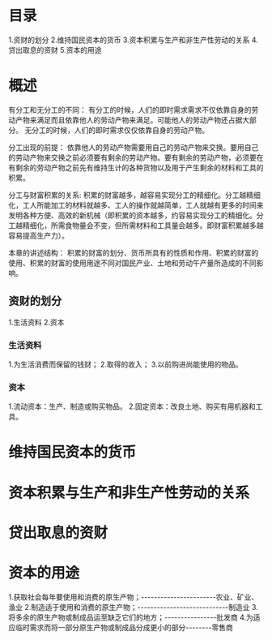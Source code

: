 # 目录
1.资财的划分
2.维持国民资本的货币
3.资本积累与生产和非生产性劳动的关系
4.贷出取息的资财
5.资本的用途

# 概述
有分工和无分工的不同：
   有分工的时候，人们的即时需求需求不仅依靠自身的劳动产物来满足而且依靠他人的劳动产物来满足。可能他人的劳动产物还占据大部分。
   无分工的时候，人们的即时需求仅仅依靠自身的劳动产物。

分工出现的前提：
  依靠他人的劳动产物需要用自己的劳动产物来交换。要用自己的劳动产物来交换之前必须要有剩余的劳动产物。要有剩余的劳动产物，必须要在有剩余的劳动产物之前先有维持生计的各种货物以及用于产生剩余的材料和工具的积累。

分工与财富积累的关系:
  积累的财富越多，越容易实现分工的精细化。分工越精细化，工人所能加工的材料就越多、工人的操作就越简单，工人就越有更多的时间来发明各种方便、高效的新机械（即积累的资本越多，约容易实现分工的精细化。分工越精细化，所需食物量会不变，但所需材料和工具量会越多。即财富积累越多越容易提高生产力）。

本章的讲述结构：
  积累的财富的划分、货币所具有的性质和作用、积累的财富的使用、积累的财富的使用用途不同对国民产业、土地和劳动午产量所造成的不同影响。

## 资财的划分
1.生活资料
2.资本

### 生活资料
1.为生活消费而保留的钱财；
2.取得的收入；
3.以前购进尚能使用的物品。

### 资本
1.流动资本：生产、制造或购买物品。
2.固定资本：改良土地、购买有用机器和工具。

# 维持国民资本的货币
# 资本积累与生产和非生产性劳动的关系
# 贷出取息的资财
# 资本的用途
1.获取社会每年要使用和消费的原生产物；-----------------------农业、矿业、渔业
2.制造适于使用和消费的原生产物；----------------------------制造业
3.将多余的原生产物或制成品运至缺乏它们的地方；----------------批发商
4.为适应临时需求而将一部分原生产物或制成品分成更小的部分--------零售商













